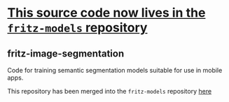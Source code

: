 # [This source code now lives in the `fritz-models` repository](https://github.com/fritzlabs/fritz-models/tree/master/image_segmentation)

## fritz-image-segmentation

Code for training semantic segmentation models suitable for use in mobile apps.

This repository has been merged into the `fritz-models` repository [here](https://github.com/fritzlabs/fritz-models/tree/master/image_segmentation)
